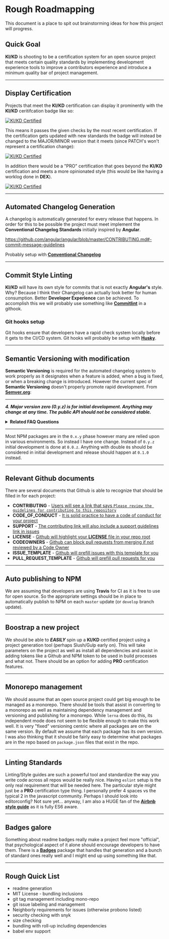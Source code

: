 # Rough Roadmapping

This document is a place to spit out brainstorming ideas for how this project
will progress.

## Quick Goal

**KI/KD** is shooting to be a certification system for an open source project
that meets certain quality standards by implementing development experience
tools to improve a contributors experience and introduce a minimum quality bar
of project management.

---


## Display Certification

Projects that meet the **KI/KD** certification can display it prominently with
the **KI/KD** ceritifcation badge like so:

[![KI/KD Certified](https://img.shields.io/badge/KI%2FKD-Certified-blue.svg)](https://github.com/RayBenefield/kikd)

This means it passes the given checks by the most recent certification. If the
certification gets updated with new standards the badge will instead be changed
to the MAJOR/MINOR version that it meets (since PATCH's won't represent a
certification change):

[![KI/KD Certified](https://img.shields.io/badge/KI%2FKD-v0.1-blue.svg)](https://github.com/RayBenefield/kikd)

In addition there would be a "PRO" certification that goes beyond the **KI/KD**
certification and meets a more opinionated style (this would be like having a
worklog done in **DEX**).

[![KI/KD Certified](https://img.shields.io/badge/KI%2FKD-PRO-blue.svg)](https://github.com/RayBenefield/kikd)

---


## Automated Changelog Generation

A changelog is automatically generated for every release that happens. In order
for this to be possible the project must meet implement the **Conventional
Changelog Standards** initially inspired by **Angular**.

https://github.com/angular/angular/blob/master/CONTRIBUTING.md#-commit-message-guidelines

Probably setup with [**Conventional
Changelog**](https://github.com/conventional-changelog/conventional-changelog)

---


## Commit Style Linting

**KI/KD** will have its own style for commits that is not exactly **Angular's**
style. Why? Because I think their Changelog can actually look better for human
consumption. Better **Developer Experience** can be achieved. To accomplish this
we will probably use something like
[**Commitlint**](https://github.com/marionebl/commitlint) in a githook.


### Git hooks setup

Git hooks ensure that developers have a rapid check system locally before it
gets to the CI/CD system. Git hooks will probably be setup with
[**Husky**](https://github.com/typicode/husky).

---


## Semantic Versioning with modification

**Semantic Versioning** is required for the automated changelog system to work
properly as it designates when a feature is added, when a bug is fixed, or when
a breaking change is introduced. However the current spec of **Semantic
Versioning** doesn't properly promote rapid development. From
[**Semver.org**](https://semver.org/):

---

***4. Major version zero (0.y.z) is for initial development. Anything may change
at any time. The public API should not be considered stable.***

<details><summary><b>Related FAQ Questions</b></summary>

 > **How should I deal with revisions in the 0.y.z initial development phase?**

 > *The simplest thing to do is start your initial development release at 0.1.0 and
 > then increment the minor version for each subsequent release.*

 > **How do I know when to release 1.0.0?**

 > *If your software is being used in production, it should probably already be
 > 1.0.0. If you have a stable API on which users have come to depend, you should
 > be 1.0.0. If you’re worrying a lot about backwards compatibility, you should
 > probably already be 1.0.0.*


 > **Doesn’t this discourage rapid development and fast iteration?**

 > *Major version zero is all about rapid development. If you’re changing the API
 > every day you should either still be in version 0.y.z or on a separate
 > development branch working on the next major version.*
</details>

---


Most NPM packages are in the `0.x.y` phase however many are relied upon in
various environments. So instead I have one change. Instead of `0.y.z` initial
development is done at `0.0.z`. Anything with double `0`s should be considered
in initial development and release should happen at `0.1.0` instead.

---


## Relevant Github documents

There are several documents that Github is able to recognize that should be
filled in for each project:

 - **CONTRIBUTING** - [Users will see a link that says `Please review the
   guidelines for contributing to this
repository`](https://help.github.com/articles/setting-guidelines-for-repository-contributors/)
 - **CODE_OF_CONDUCT** - [It is solid practice to have a code of conduct for
   your
project](https://help.github.com/articles/adding-a-code-of-conduct-to-your-project/)
 - **SUPPORT** - [The contributing link will also include a support guidelines
   link in
issues](https://help.github.com/articles/adding-support-resources-to-your-project/)
 - **LICENSE** - [Github will highlight your **LICENSE** file in your repo
   root](https://help.github.com/articles/adding-a-license-to-a-repository/)
 - **CODEOWNERS** - [Github can block pull requests from merging if not reviewed
   by a Code Owner](https://help.github.com/articles/about-codeowners/)
 - **ISSUE_TEMPLATE** - [Github will prefill issues with this template for
   you](https://help.github.com/articles/creating-an-issue-template-for-your-repository/)
 - **PULL_REQUEST_TEMPLATE** - [Github will prefill pull requests for
   you](https://help.github.com/articles/creating-a-pull-request-template-for-your-repository/)

---


## Auto publishing to NPM

We are assuming that developers are using **Travis** for CI as it is free to use
for open source. So the appropriate settings should be in place to automatically
publish to NPM on each `master` update (or `develop` branch update).

---


## Boostrap a new project

We should be able to ***EASILY*** spin up a **KI/KD** certified project using a
project generation tool (perhaps Slush/Gulp early on). This will take parameters
on the project as well as install all dependencies and assist in adding tokens
like a Github and NPM token to be used in build processes and what not. There
should be an option for adding **PRO** certification features.

---


## Monorepo management

We should assume that an open source project could get big enough to be managed
as a monorepo. There should be tools that assist in converting to a monorepo as
well as maintaining dependency management and versioning and publishing for a
monorepo. While `lerna` does do this, its independent mode does not seem to be
flexible enough to make this work well. It is very "fixed" versioning centric
where all packages are on the same version. By default we assume that each
package has its own version. I was also thinking that it should be fairly easy
to determine what packages are in the repo based on `package.json` files that
exist in the repo.

---


## Linting Standards

Linting/Style guides are such a powerful tool and standardize the way you write
code across all repos would be really nice. Having `eslint` setup is the only
real requirement that will be needed here. The particular style might just be a
**PRO** certification type thing. I personally prefer 4 spaces vs the typical 2
in the javascript community. Perhaps I should look into editorconfig? Not sure
yet... anyway, I am also a HUGE fan of the [**Airbnb style
guide**](https://github.com/airbnb/javascript) as it is fully ES6 aware.

---


## Badges galore

Something about readme badges really make a project feel more "official", that
psychological aspect of it alone should encourage developers to have them. There
is a [**Badges**](https://www.npmjs.com/package/badges) package that handles
that generation and a bunch of standard ones really well and I might end up
using something like that.

---


## Rough Quick List

 - readme generation
 - MIT License - bundling inclusions
 - git tag management including mono-repo
 - git issue labeling and management
 - Neighborly requirements for issues (otherwise probono listed)
 - security checking with snyk
 - size checking
 - bundling with roll-up including dependencies
 - babel env support
